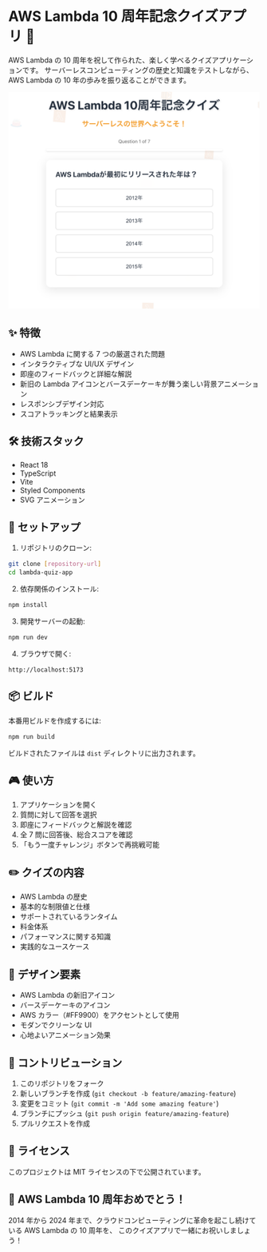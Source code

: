 # AWS Lambda 10 周年記念クイズアプリ 🎉

AWS Lambda の 10 周年を祝して作られた、楽しく学べるクイズアプリケーションです。
サーバーレスコンピューティングの歴史と知識をテストしながら、AWS Lambda の 10 年の歩みを振り返ることができます。

![Lambda Quiz App Screenshot](docs/screenshot.png)

## ✨ 特徴

- AWS Lambda に関する 7 つの厳選された問題
- インタラクティブな UI/UX デザイン
- 即座のフィードバックと詳細な解説
- 新旧の Lambda アイコンとバースデーケーキが舞う楽しい背景アニメーション
- レスポンシブデザイン対応
- スコアトラッキングと結果表示

## 🛠 技術スタック

- React 18
- TypeScript
- Vite
- Styled Components
- SVG アニメーション

## 🚀 セットアップ

1. リポジトリのクローン:

```bash
git clone [repository-url]
cd lambda-quiz-app
```

2. 依存関係のインストール:

```bash
npm install
```

3. 開発サーバーの起動:

```bash
npm run dev
```

4. ブラウザで開く:

```
http://localhost:5173
```

## 📦 ビルド

本番用ビルドを作成するには:

```bash
npm run build
```

ビルドされたファイルは `dist` ディレクトリに出力されます。

## 🎮 使い方

1. アプリケーションを開く
2. 質問に対して回答を選択
3. 即座にフィードバックと解説を確認
4. 全 7 問に回答後、総合スコアを確認
5. 「もう一度チャレンジ」ボタンで再挑戦可能

## ✏️ クイズの内容

- AWS Lambda の歴史
- 基本的な制限値と仕様
- サポートされているランタイム
- 料金体系
- パフォーマンスに関する知識
- 実践的なユースケース

## 🎨 デザイン要素

- AWS Lambda の新旧アイコン
- バースデーケーキのアイコン
- AWS カラー（#FF9900）をアクセントとして使用
- モダンでクリーンな UI
- 心地よいアニメーション効果

## 🤝 コントリビューション

1. このリポジトリをフォーク
2. 新しいブランチを作成 (`git checkout -b feature/amazing-feature`)
3. 変更をコミット (`git commit -m 'Add some amazing feature'`)
4. ブランチにプッシュ (`git push origin feature/amazing-feature`)
5. プルリクエストを作成

## 📝 ライセンス

このプロジェクトは MIT ライセンスの下で公開されています。

## 🎉 AWS Lambda 10 周年おめでとう！

2014 年から 2024 年まで、クラウドコンピューティングに革命を起こし続けている AWS Lambda の 10 周年を、
このクイズアプリで一緒にお祝いしましょう！
